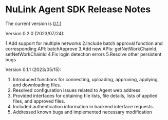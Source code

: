 # NuLink Agent SDK Release Notes

The current version is  [0.1.1](https://github.com/NuLink-network/nulink-web-agent-sdk/releases/tag/v_0.2.0)

Version 0.2.0 (2023/07/24):

1.Add support for multiple networks
2.Include batch approval function and corresponding API: batchApprove
3.Add new APIs: getNetWorkChainId, setNetWorkChainId
4.Fix login detection errors
5.Resolve other persistent bugs

Version 0.1.1 (2023/05/15):

1. Introduced functions for connecting, uploading, approving, applying, and downloading files.
2. Resolved configuration issues related to Agent web address.
3. Provided interfaces for obtaining file lists, file details, lists of applied files, and approved files.
4. Included authentication information in backend interface requests.
5. Addressed known bugs and implemented necessary modification
